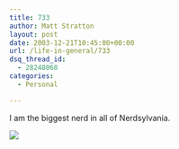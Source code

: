 ```yaml
---
title: 733
author: Matt Stratton
layout: post
date: 2003-12-21T10:45:00+00:00
url: /life-in-general/733
dsq_thread_id:
  - 28248068
categories:
  - Personal

---
```

I am the biggest nerd in all of Nerdsylvania.

![][1]

 [1]: https://straighteye.com/images/qephone.jpg